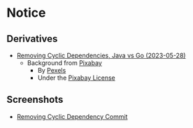 # Notice

## Derivatives

- [Removing Cyclic Dependencies, Java vs Go (2023-05-28)](removing-cyclic-dependencies--_--java-vs-go-2023-05-28.png)
  - Background from [Pixabay](https://pixabay.com/photos/abstract-architecture-contemporary-1867937)
    - By [Pexels](https://pixabay.com/users/pexels-2286921)
    - Under the [Pixabay License](https://pixabay.com/service/terms)

## Screenshots

- [Removing Cyclic Dependency Commit](removing-cyclic-dependency-commit.png)
